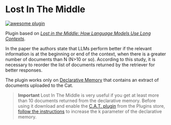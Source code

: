 # Lost In The Middle
 
[![awesome plugin](https://custom-icon-badges.demolab.com/static/v1?label=&message=awesome+plugin&color=F4F4F5&style=for-the-badge&logo=cheshire_cat_black)](https://)

Plugin based on [*Lost in the Middle: How Language Models Use Long Contexts*](https://arxiv.org/abs/2307.03172).

In the paper the authors state that LLMs perform better if the relevant information is at the beginning or end of the context, when there is a greater number of documents than N (N>10 or so). According to this study, it is necessary to reorder the list of documents returned by the retriever for better responses.

The plugin works only on [Declarative Memory](https://cheshire-cat-ai.github.io/docs/conceptual/memory/declarative_memory/) that contains an extract of documents uploaded to the Cat.

> **Important**
> Lost In The Middle is very useful if you get at least more than 10 documents returned from the declarative memory.
> Before using it download and enable the [C.A.T. plugin](https://github.com/Furrmidable-Crew/cat_advanced_tools) from the Plugins store, [follow the instructions](https://github.com/Furrmidable-Crew/cat_advanced_tools#usage) to increase the k parameter of the declarative memory.
